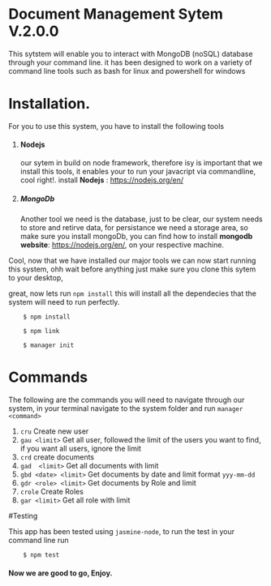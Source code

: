 
# Document Management Sytem V.2.0.0
This sytstem will enable you to interact with MongoDB (noSQL) database through your command line. it has been designed to work on a variety of command line tools such as bash for linux and powershell for windows

# Installation.

For you to use this system, you have to install the  following tools

1. #### Nodejs
    our sytem in build on node framework, therefore isy is important that we install this tools, it enables your to run your javacript via commandline, cool right!. install **Nodejs** : https://nodejs.org/en/

2. ##### MongoDb
    Another tool we need is the database, just to be clear, our system needs to store and retirve data, for persistance we need a storage area, so make sure you install mongoDb, you can find how to install **mongodb website**: https://nodejs.org/en/, on your respective machine.

Cool, now that we have installed our major tools we can now start running this system, ohh wait before anything just make sure you clone this sytem to your desktop,

great, now lets run ` npm install ` this will install all the dependecies that the system will need to run perfectly.
```
    $ npm install
    
    $ npm link
    
    $ manager init
```
 
# Commands
The following are the  commands you will need to navigate through our system, in your terminal navigate to the system folder and run `manager <command>`

1. `cru` Create new user
2. `gau <limit>` Get all user, followed the limit of the users you want to find, if you want all users, ignore the limit
3. `crd` create documents
4. `gad  <limit>` Get all documents with limit
5. `gbd <date> <limit>` Get documents by date  and limit format `yyy-mm-dd`
6. `gdr <role> <limit>` Get documents by Role and limit
7. `crole` Create Roles
8. `gar <limit>` Get all role with limit

#Testing

This app has been tested using  `jasmine-node`, to run the test in your command line run
```
    $ npm test
```

#### Now we are good to go, Enjoy.

